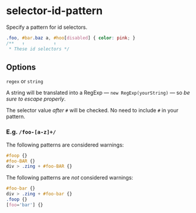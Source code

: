 # selector-id-pattern

Specify a pattern for id selectors.

```css
.foo, #bar.baz a, #hoo[disabled] { color: pink; }
/**   ↑           ↑
 * These id selectors */
```

## Options

`regex` or `string`

A string will be translated into a RegExp — `new RegExp(yourString)` — so *be sure to escape properly*.

The selector value *after `#`* will be checked. No need to include `#` in your pattern.

### E.g. `/foo-[a-z]+/`

The following patterns are considered warnings:

```css
#foop {}
#foo-BAR {}
div > .zing + #foo-BAR {}
```

The following patterns are *not* considered warnings:

```css
#foo-bar {}
div > .zing + #foo-bar {}
.foop {}
[foo='bar'] {}
```
